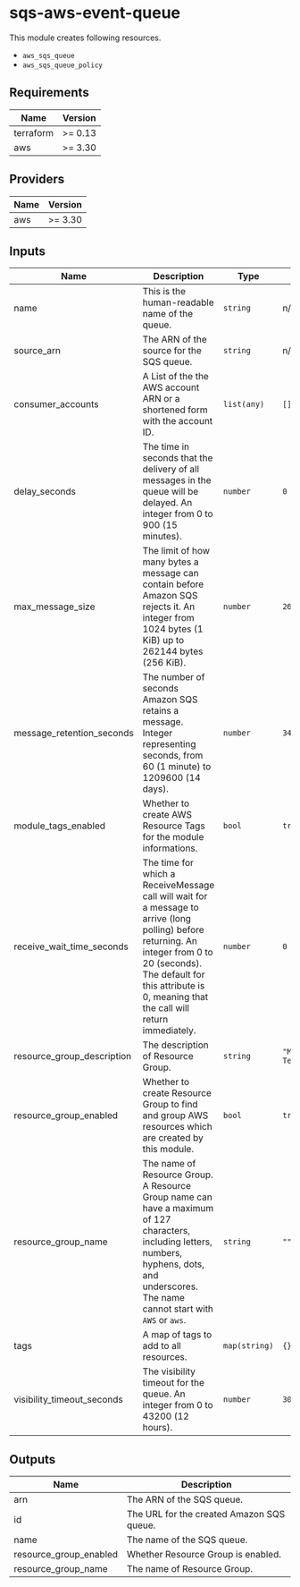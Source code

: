 # sqs-aws-event-queue

This module creates following resources.

- `aws_sqs_queue`
- `aws_sqs_queue_policy`

<!-- BEGINNING OF PRE-COMMIT-TERRAFORM DOCS HOOK -->
## Requirements

| Name | Version |
|------|---------|
| terraform | >= 0.13 |
| aws | >= 3.30 |

## Providers

| Name | Version |
|------|---------|
| aws | >= 3.30 |

## Inputs

| Name | Description | Type | Default | Required |
|------|-------------|------|---------|:--------:|
| name | This is the human-readable name of the queue. | `string` | n/a | yes |
| source\_arn | The ARN of the source for the SQS queue. | `string` | n/a | yes |
| consumer\_accounts | A List of the the AWS account ARN or a shortened form with the account ID. | `list(any)` | `[]` | no |
| delay\_seconds | The time in seconds that the delivery of all messages in the queue will be delayed. An integer from 0 to 900 (15 minutes). | `number` | `0` | no |
| max\_message\_size | The limit of how many bytes a message can contain before Amazon SQS rejects it. An integer from 1024 bytes (1 KiB) up to 262144 bytes (256 KiB). | `number` | `262144` | no |
| message\_retention\_seconds | The number of seconds Amazon SQS retains a message. Integer representing seconds, from 60 (1 minute) to 1209600 (14 days). | `number` | `345600` | no |
| module\_tags\_enabled | Whether to create AWS Resource Tags for the module informations. | `bool` | `true` | no |
| receive\_wait\_time\_seconds | The time for which a ReceiveMessage call will wait for a message to arrive (long polling) before returning. An integer from 0 to 20 (seconds). The default for this attribute is 0, meaning that the call will return immediately. | `number` | `0` | no |
| resource\_group\_description | The description of Resource Group. | `string` | `"Managed by Terraform."` | no |
| resource\_group\_enabled | Whether to create Resource Group to find and group AWS resources which are created by this module. | `bool` | `true` | no |
| resource\_group\_name | The name of Resource Group. A Resource Group name can have a maximum of 127 characters, including letters, numbers, hyphens, dots, and underscores. The name cannot start with `AWS` or `aws`. | `string` | `""` | no |
| tags | A map of tags to add to all resources. | `map(string)` | `{}` | no |
| visibility\_timeout\_seconds | The visibility timeout for the queue. An integer from 0 to 43200 (12 hours). | `number` | `30` | no |

## Outputs

| Name | Description |
|------|-------------|
| arn | The ARN of the SQS queue. |
| id | The URL for the created Amazon SQS queue. |
| name | The name of the SQS queue. |
| resource\_group\_enabled | Whether Resource Group is enabled. |
| resource\_group\_name | The name of Resource Group. |

<!-- END OF PRE-COMMIT-TERRAFORM DOCS HOOK -->
